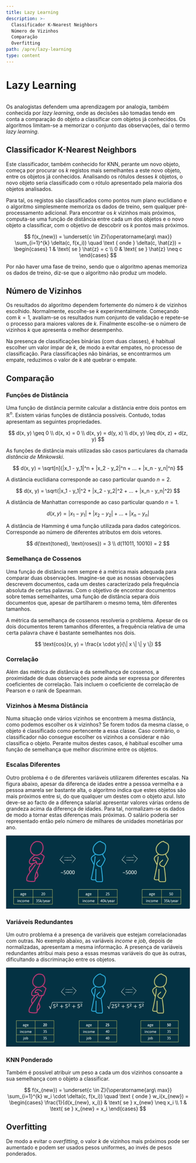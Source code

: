 ```yaml
---
title: Lazy Learning
description: >-
  Classificador K-Nearest Neighbors
  Número de Vizinhos
  Comparação
  Overfitting
path: /apre/lazy-learning
type: content
---
```


# Lazy Learning

```toc

```

Os analogistas defendem uma aprendizagem por analogia, também conhecida por
_lazy learning_, onde as decisões são tomadas tendo em conta a comparação do
objeto a classificar com objetos já conhecidos. Os algoritmos limitam-se a
memorizar o conjunto das observações, daí o termo _lazy learning_.

## Classificador K-Nearest Neighbors

Este classificador, também conhecido for KNN, perante um novo objeto, começa
por procurar os $k$ registos mais semelhantes a este novo objeto, entre os
objetos já conhecidos. Analisando os rótulos desses $k$ objetos, o novo objeto
seria classificado com o rótulo apresentado pela maioria dos objetos
analisados.

Para tal, os registos são classificados como pontos num plano euclidiano e o
algoritmo simplesmente memoriza os dados de treino, sem qualquer
pré-processamento adicional. Para encontrar os $k$ vizinhos mais próximos,
computa-se uma função de distância entre cada um dos objetos e o novo objeto a
classificar, com o objetivo de descobrir os $k$ pontos mais próximos.

$$
f(x_{new}) = \underset{c \in Z}{\operatorname{arg\ max}} \sum_{i=1}^{k} \delta(c, f(x_i)) \quad \text { onde } \delta(c, \hat{z}) = \begin{cases} 1 & \text{ se } \hat{z} = c \\ 0 & \text{ se } \hat{z} \neq c \end{cases}
$$

Por não haver uma fase de treino, sendo que o algoritmo apenas memoriza os
dados de treino, diz-se que o algoritmo não produz um modelo.

## Número de Vizinhos

Os resultados do algoritmo dependem fortemente do número $k$ de vizinhos
escolhido. Normalmente, escolhe-se $k$ experimentalmente. Começando com $k =
1$, avaliam-se os resultados num conjunto de validação e repete-se o processo
para maiores valores de $k$. Finalmente escolhe-se o número de vizinhos $k$ que
apresenta o melhor desempenho.

Na presença de classificações binárias (com duas classes), é habitual escolher
um valor ímpar de $k$, de modo a evitar empates, no processo de classificação.
Para classificações não binárias, se encontrarmos um empate, reduzimos o valor
de $k$ até quebrar o empate.

## Comparação

### Funções de Distância

Uma função de distância permite calcular a distância entre dois pontos em
$\mathbb{R}^{n}$. Existem várias funções de distância possíveis. Contudo,
todas apresentam as seguintes propriedades.

$$
d(x, y) \geq 0 \\
d(x, x) = 0 \\
d(x, y) = d(y, x) \\
d(x, y) \leq d(x, z) + d(z, y)
$$

As funções de distância mais utilizadas são casos particulares da chamada
_distância de Minkowski_.

$$
d(x, y) = \sqrt[n]{|x_1 - y_1|^n + |x_2 - y_2|^n + ... + |x_n - y_n|^n}
$$

A distância euclidiana corresponde ao caso particular quando $n = 2$.

$$
d(x, y) = \sqrt{|x_1 - y_1|^2 + |x_2 - y_2|^2 + ... + |x_n - y_n|^2}
$$

A distância de Manhattan corresponde ao caso particular quando $n = 1$.

$$
d(x, y) = |x_1 - y_1| + |x_2 - y_2| + ... + |x_n - y_n|
$$

A distância de Hamming é uma função utilizada para dados categóricos.
Corresponde ao número de diferentes atributos em dois vetores.

$$
d(\text{toned}, \text{roses}) = 3 \\
d(11011, 10010) = 2
$$

### Semelhança de Cossenos

Uma função de distância nem sempre é a métrica mais adequada para comparar duas
observações. Imagine-se que as nossas observações descrevem documentos, cada
um destes caracterizado pela frequência absoluta de certas palavras. Com o
objetivo de encontrar documentos sobre temas semelhantes, uma função de
distância separa dois documentos que, apesar de partilharem o mesmo tema, têm
diferentes tamanhos.

A métrica da semelhança de cossenos resolveria o problema. Apesar de os dois
documentos terem tamanhos diferentes, a frequência relativa de uma certa
palavra chave é bastante semelhantes nos dois.

$$
\text{cos}(x, y) = \frac{x \cdot y}{\| x \| \| y \|}
$$

### Correlação

Além das métrica de distância e da semelhança de cossenos, a proximidade de
duas observações pode ainda ser expressa por diferentes coeficientes de
correlação. Tais incluem o coeficiente de correlação de Pearson e o rank de
Spearman.

### Vizinhos à Mesma Distância

Numa situação onde vários vizinhos se encontrem à mesma distância, como podemos
escolher os $k$ vizinhos? Se forem todos da mesma classe, o objeto é
classificado como pertencente a essa classe. Caso contrário, o classificador
não consegue escolher os vizinhos a considerar e não classifica o objeto.
Perante muitos destes casos, é habitual escolher uma função de semelhança que
melhor discrimine entre os objetos.

### Escalas Diferentes

Outro problema é o de diferentes variáveis utilizarem diferentes escalas. Na
figura abaixo, apesar da diferença de idades entre a pessoa vermelha e a pessoa
amarela ser bastante alta, o algoritmo indica que estes objetos são mais
próximos entre si, do que qualquer um destes com o objeto azul. Isto deve-se ao
facto de a diferença salarial apresentar valores várias ordens de grandeza
acima da diferença de idades. Para tal, normalizam-se os dados de modo a tornar
estas diferenças mais próximas. O salário poderia ser representado então pelo
número de milhares de unidades monetárias por ano.

![Diferentes Escalas](./assets/0007-different-scales.png)

### Variáveis Redundantes

Um outro problema é a presença de variáveis que estejam correlacionadas com
outras. No exemplo abaixo, as variáveis _income_ e _job_, depois de
normalizadas, apresentam a mesma informação. A presença de variáveis
redundantes atribui mais peso a essas mesmas variáveis do que às outras,
dificultando a discriminação entre os objetos.

![Variáveis Redundantes](./assets/0007-redundant-variables.png)

### KNN Ponderado

Também é possível atribuir um peso a cada um dos vizinhos consoante a sua
semelhança com o objeto a classificar.

$$
f(x_{new}) = \underset{c \in Z}{\operatorname{arg\ max}} \sum_{i=1}^{k} w_i \cdot \delta(c, f(x_i)) \quad \text { onde } w_i(x_{new}) = \begin{cases} \frac{1}{d(x_{new}, x_i)} & \text{ se } x_{new} \neq x_i \\ 1 & \text{ se } x_{new} = x_i \end{cases}
$$

## Overfitting

De modo a evitar o _overfitting_, o valor $k$ de vizinhos mais próximos pode
ser aumentado e podem ser usados pesos uniformes, ao invés de pesos ponderados.
